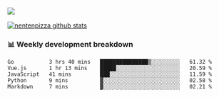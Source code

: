 ### ![](http://img.shields.io/badge/Go-language-blue?style=for-the-badge&logo=appveyor)
[![nentenpizza github stats](https://github-readme-stats.vercel.app/api?username=nentenpizza&count_private=true)](https://github.com/anuraghazra/github-readme-stats)

### 📊 Weekly development breakdown

<!--START_SECTION:waka-->
```text
Go           3 hrs 40 mins   ███████████████▒░░░░░░░░░   61.32 % 
Vue.js       1 hr 13 mins    █████░░░░░░░░░░░░░░░░░░░░   20.59 % 
JavaScript   41 mins         ███░░░░░░░░░░░░░░░░░░░░░░   11.59 % 
Python       9 mins          ▓░░░░░░░░░░░░░░░░░░░░░░░░   02.58 % 
Markdown     7 mins          ▓░░░░░░░░░░░░░░░░░░░░░░░░   02.21 % 
```
<!--END_SECTION:waka-->
